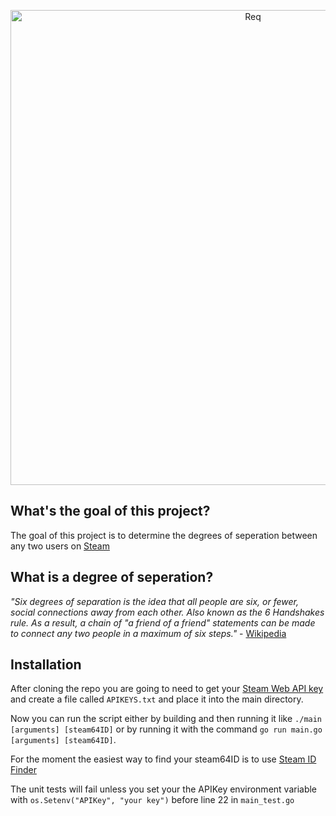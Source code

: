 
<p align="center">
  <a href="https://github.com/IamCathal/Req">
    <img
      alt="Req"
      src="https://i.imgur.com/OBMzTA1.png"
      width="760"
    />
  </a>
</p>

## What's the goal of this project? 
The goal of this project is to determine the degrees of seperation between any two users on [Steam](https://store.steampowered.com/)

## What is a degree of seperation?
*"Six degrees of separation is the idea that all people are six, or fewer, social connections away from each other. Also known as the 6 Handshakes rule. As a result, a chain of "a friend of a friend" statements can be made to connect any two people in a maximum of six steps."* - [Wikipedia](https://en.wikipedia.org/wiki/Six_degrees_of_separation)

## Installation
After cloning the repo you are going to need to get your [Steam Web API key](https://partner.steamgames.com/doc/webapi_overview/auth) and create a file called `APIKEYS.txt` and place it into the main directory.

Now you can run the script either by building and then running it like `./main [arguments] [steam64ID]` or by running it with the command `go run main.go [arguments] [steam64ID]`.

For the moment the easiest way to find your steam64ID is to use [Steam ID Finder](https://steamidfinder.com/)

The unit tests will fail unless you set your the APIKey environment variable with `os.Setenv("APIKey", "your key")` before line 22 in `main_test.go`
